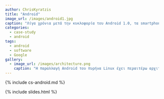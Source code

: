 ```yaml
---
author: ChrisKyratzis
title: "Android"
image_url: /images/android1.jpg
caption: "Λίγα χρόνια μετά την κυκλοφορία του Android 1.0, τα smartphone που είχαν εγκατεστημένο το λειτουργικό σύστημα ήταν παντού. Τώρα έχει γίνει το πιο δημοφιλές φορητό λειτουργικό σύστημα στον κόσμο, νικώντας τους πολλούς ανταγωνιστές του, όπως Symbian, BlackBerry, Palm OS, webOS και Windows Phone."
categories:
  - case-study
  - android
tags:
  - android
  - software
  - Google
gallery:
  - image_url: /images/architecture.png
    caption: "Η παραλλαγή Android του πυρήνα Linux έχει περαιτέρω αρχιτεκτονικές αλλαγές που εφαρμόζονται από την Google εκτός του τυπικού κύκλου ανάπτυξης του πυρήνα Linux, όπως η συμπερίληψη στοιχείων όπως δέντρα συσκευών, ashmem, ION και διαφορετικός χειρισμός εκτός μνήμης."
---
```


{% include cs-android.md %}

{% include slides.html %}
